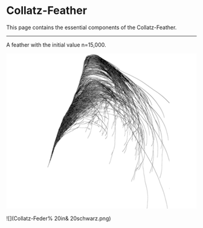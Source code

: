 # Collatz-Feather
This page contains the essential components of the Collatz-Feather.
***
A feather with the initial value n=15,000.

![](Collatz-Preview.png)

![](Collatz-Feder% 20in& 20schwarz.png)

